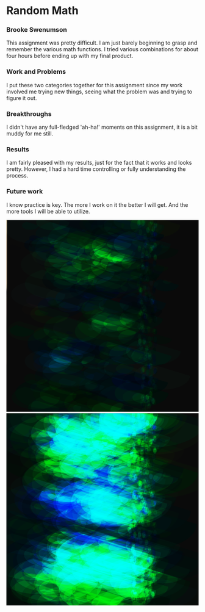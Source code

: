 # Random Math
### Brooke Swenumson

This assignment was pretty difficult. I am just barely beginning to grasp and remember the various math functions.  I tried various combinations for about four hours before ending up with my final product.

### Work and Problems

I put these two categories together for this assignment since my work involved me trying new things, seeing what the problem was and trying to figure it out.

### Breakthroughs

I didn't have any full-fledged 'ah-ha!' moments on this assignment, it is a bit muddy for me still.

### Results

I am fairly pleased with my results, just for the fact that it works and looks pretty. However, I had a hard time controlling or fully understanding the process.

### Future work

I know practice is key. The more I work on it the better I will get. And the more tools I will be able to utilize.

![Hw_5a](./Imgs/Hw_5a.png)
![Hw_5b](./Imgs/Hw_5b.png)
